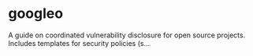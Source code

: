# googleo
A guide on coordinated vulnerability disclosure for open source projects. Includes templates for security policies (s…
